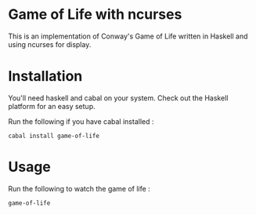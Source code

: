 # Game of Life with ncurses

This is an implementation of Conway's Game of Life written in Haskell and using ncurses for display.

# Installation

You'll need haskell and cabal on your system. Check out the Haskell platform for an easy setup.

Run the following if you have cabal installed :

    cabal install game-of-life

# Usage

Run the following to watch the game of life : 

    game-of-life
